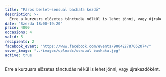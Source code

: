 ```yaml
---
title: "Páros bérlet—sensual bachata kezdő"
description: >-
  Erre a kurzusra előzetes tánctudás nélkül is lehet jönni, vagy újrakezdőként.
date: "Szerda 18:00–19:20"
price: 4800
occasions: 4
valid: 5
recipients: 2
facebook_event: "https://www.facebook.com/events/900492787052074/"
cover_image: "../images/uploads/sensual-bachata.jpg"
active: true
---
```


Erre a kurzusra előzetes tánctudás nélkül is lehet jönni, vagy újrakezdőként.